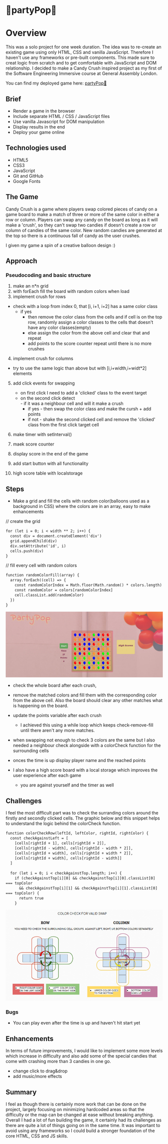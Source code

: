 # 🎈partyPop🎈

# Overview


This was a solo project for one week duration. The idea was to re-create an existing game using only HTML, CSS and vanilla JavaScript. Therefore I haven't use any frameworks or pre-built components. This made sure to creat logic from scratch and to get comfortable with JavaScript and DOM relationship.
I decided to make a Candy Crush inspired project as my first of the Software Engineering Immersive course at General Assembly London. 

You can find my deployed game here: [partyPop🎈](csillabarna.github.io/project-1/)


## Brief

- Render a game in the browser
- Include separate HTML / CSS / JavaScript files
- Use vanilla Javascript for DOM manipulation
- Display results in the end
- Deploy your game online


## Technologies used
- HTML5
- CSS3
- JavaScript 
- Git and GitHub
- Google Fonts

## The Game
Candy Crush is a game where players swap colored pieces of candy on a game board to make a match of three or more of the same color in either a row or column. Players can swap any candy on the board as long as it will make a 'crush', so they can't swap two candies if doesn't create a row or column of candies of the same color. New random candies are generated at the top so there is a continuous fall of candy as the user crushes.

I given my game a spin of a creative balloon design :)

## Approach

### Pseudocoding and basic structure

1. make an n*n grid 
2. with forEach fill the board with random colors when load
3. implement crush for rows
- check with a loop from index 0, that [i, i+1, i+2] has a same color class
    - if yes 
      - then remove the color class from the cells and if cell is on the top row, randomly assign a color classes to the cells that doesn't have any color classes(empty)
      - else assign the color from the above cell and clear that and repeat
      - add points to the score counter
repeat until there is no more crushes 
4. implement crush for columns 
  -  try to use the same logic than above but with [i,i+width,i+widt*2] elements
5. add click events for swapping
     - on first click I need to add a 'clicked' class to the event target
    -  on the second click detect     
            -  if it was a neighbour cell and will it make a crush
          - if yes - then swap the color class and make the cursh + add points
        - if not - shake the second clicked cell
          and  remove the 'clicked' class from the first click target cell

6. make timer with setInterval()
7. maek score counter
8. display score in the end of the game
9. add start button with all functionality
10. high score table with localstorage

## Steps

- Make a grid and fill the cells with random color(balloons used as a background in CSS)
where the colors are in an array, easy to make enhancements

// create the grid
```
for (let i = 0; i < width ** 2; i++) {
  const div = document.createElement('div')
  grid.appendChild(div)
  div.setAttribute('id', i)
  cells.push(div)
}
```
// fill every cell with random colors
```
function randomColorFill(array) {
  array.forEach((cell) => {
    const randomColorIndex = Math.floor(Math.random() * colors.length)
    const randomColor = colors[randomColorIndex]
    cell.classList.add(randomColor)
  })
}
```

![start grid with random balloons](./assets/screenshots/first.jpg)

- check the whole board after each crush,
- remove the matched colors and fill them with the corresponding color from the above cell. Also the board should clear any other matches what is happening on the board.
- update the points variable after each crush
  - I achieved this using a while loop which keeps check-remove-fill until there aren't any more matches.


- when swapping not enough to check 3 colors are the same but I also needed a neighbour check alongside with a colorCheck function for the surrounding cells

- onces the time is up display player name and the reached points
- I also have a high score board with a local storage which improves the user experience after each game
  - you are against yourself and the timer as well

## Challenges 

I feel the most difficult part was to check the surranding colors around the firstly and secondly clicked cells.
The graphic below and this snippet helps to understand the logic behind the colorCheck function. 

```
function colorCheckRow(leftId, leftColor, rightId, rightColor) {
  const checkAgainstLeft = [
    [cells[rightId + 1], cells[rightId + 2]],
    [cells[rightId - width], cells[rightId - width * 2]],
    [cells[rightId + width], cells[rightId + width * 2]],
    [cells[rightId + width], cells[rightId - width]]
  ]

  for (let i = 0; i < checkAgainstTop.length; i++) {
    if (checkAgainstTop[i][0] && checkAgainstTop[i][0].classList[0] === topColor
      && checkAgainstTop[i][1] && checkAgainstTop[i][1].classList[0] === topColor) {
      return true
    }
```

![start grid with random balloons](./assets/screenshots/second.jpg)

### Bugs

- You can play even after the time is up and haven't hit start yet


## Enhancements 

In terms of future improvements, I would like to implement some more levels which increase in difficulty and also add some of the special candies that come with crashing more than 3 candies in one go.
- change click to drag&drop
- add music/more effects

## Summary
I feel as though there is certainly more work that can be done on the project, largely focusing on minimizing hardcoded areas so that the difficulty or the map can be changed at ease without breaking anything.
Overall I had a lot of fun building the game, it certainly had its challenges as there are quite a lot of things going on in the same time. It was important to avoid using any frameworks so I could build a stronger foundation of the core HTML, CSS and JS skills.


